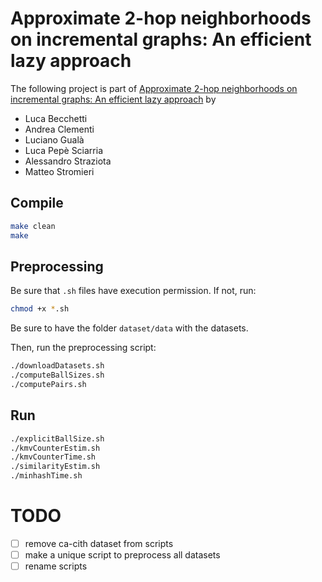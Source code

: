 # Approximate 2-hop neighborhoods on incremental graphs: An efficient lazy approach

The following project is part of [Approximate 2-hop neighborhoods on incremental graphs: An efficient lazy approach](https://arxiv.org/abs/2502.19205) by

- Luca Becchetti
- Andrea Clementi
- Luciano Gualà
- Luca Pepè Sciarria
- Alessandro Straziota
- Matteo Stromieri

<!-- Compile using make
The executable is generated in the folder build/apps
The program needs a file name for the input graph and an integer (0/1) to indicate if the input graph is to be considered undirected (0) or directed (1).
The program prints on standard output (stdout) the value for gamma for each vertex and in the standard error (stderr) the overall gamma value of the input graph and the vertices whose gamma is above a hardcoded threshold. Redirect the stdout to generate an easy to use dataset. -->


## Compile
```bash
make clean
make
```

## Preprocessing
Be sure that `.sh` files have execution permission. If not, run:
```bash
chmod +x *.sh
```

Be sure to have the folder `dataset/data` with the datasets.

Then, run the preprocessing script:
```bash
./downloadDatasets.sh
./computeBallSizes.sh
./computePairs.sh
```

## Run
```bash
./explicitBallSize.sh
./kmvCounterEstim.sh
./kmvCounterTime.sh
./similarityEstim.sh
./minhashTime.sh
```

# TODO
- [ ] remove ca-cith dataset from scripts
- [ ] make a unique script to preprocess all datasets
- [ ] rename scripts
